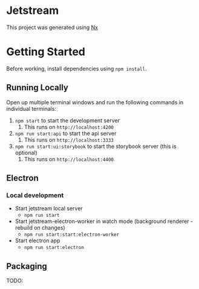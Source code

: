 # Jetstream

This project was generated using [Nx](https://nx.dev)

# Getting Started

Before working, install dependencies using `npm install`.

## Running Locally

Open up multiple terminal windows and run the following commands in individual terminals:

1. `npm start` to start the development server
   1. This runs on `http://localhost:4200`
2. `npm run start:api` to start the api server
   1. This runs on `http://localhost:3333`
3. `npm run start:ui:storybook` to start the storybook server (this is optional)
   1. This runs on `http://localhost:4400`

## Electron

### Local development

- Start jetstream local server
  - `npm run start`
- Start jetstream-electron-worker in watch mode (background renderer - rebuild on changes)
  - `npm run start:start:electron-worker`
- Start electron app
  - `npm run start:electron`

## Packaging

TODO:
